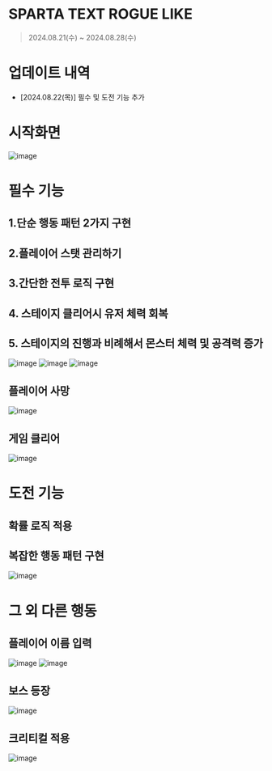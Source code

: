 # SPARTA TEXT ROGUE LIKE 
> 2024.08.21(수) ~ 2024.08.28(수)

# 업데이트 내역
- [2024.08.22(목)] 필수 및 도전 기능 추가 

# 시작화면
![image](https://github.com/user-attachments/assets/ba2dfa24-96f0-4efc-a6cc-e36e271c5017)

# 필수 기능 

## 1.단순 행동 패턴 2가지 구현 
## 2.플레이어 스탯 관리하기 
## 3.간단한 전투 로직 구현 
## 4. 스테이지 클리어시 유저 체력 회복 
## 5. 스테이지의 진행과 비례해서 몬스터 체력 및 공격력 증가

![image](https://github.com/user-attachments/assets/ee501b0f-515c-47a0-8e97-064458e0bf26)
![image](https://github.com/user-attachments/assets/a4ac941e-bded-4292-be08-ad93ef999494)
![image](https://github.com/user-attachments/assets/469983e9-0454-425e-809d-721ca6e3690d)

## 플레이어 사망
![image](https://github.com/user-attachments/assets/ea5c6ebc-c659-4829-8a1b-4fd017ad315d)

## 게임 클리어
![image](https://github.com/user-attachments/assets/dfa81eba-9fb5-47eb-b526-6c25e759fb4d)


# 도전 기능 
## 확률 로직 적용
## 복잡한 행동 패턴 구현
![image](https://github.com/user-attachments/assets/6c427702-60f0-4d51-a2aa-855226abb2ba)



# 그 외 다른 행동
## 플레이어 이름 입력 
![image](https://github.com/user-attachments/assets/4ced81d2-067e-44f9-b8f7-3208e85623c3)
![image](https://github.com/user-attachments/assets/f454a36e-fe23-4713-a21e-6f9da9aa401a)

## 보스 등장
![image](https://github.com/user-attachments/assets/985de252-fb42-4beb-8681-687babe3ee28)

## 크리티컬 적용
![image](https://github.com/user-attachments/assets/b01f86ec-7b24-4663-9ba0-c80dd201d8f7)


